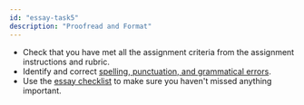 ```yaml
---
id: "essay-task5"
description: "Proofread and Format"
---
```


- Check that you have met all the assignment criteria from the assignment instructions and rubric.
- Identify and correct [spelling, punctuation, and grammatical errors](https://learninglab.rmit.edu.au/assessments/getting-started-with-assignments/revising-organising-accessibility/).
- Use the [essay checklist](https://learninglab.rmit.edu.au/assessments/essays/review/) to make sure you haven't missed anything important.